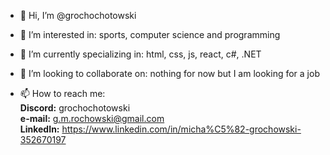 - 👋 Hi, I’m
            @grochochotowski
            
- 👀 I’m interested in:
            sports, computer science and programming
            
- 🌱 I’m currently specializing in:
            html, css, js, react, c#, .NET
            
- 💞️ I’m looking to collaborate on:
            nothing for now but I am looking for a job
            
- 📫 How to reach me:<br>
            <b>Discord:</b> grochochotowski<br>
            <b>e-mail:</b> g.m.rochowski@gmail.com<br>
            <b>LinkedIn:</b> <https://www.linkedin.com/in/micha%C5%82-grochowski-352670197>

<!---
grochochotowski/grochochotowski is a ✨ special ✨ repository because its `README.md` (this file) appears on your GitHub profile.
You can click the Preview link to take a look at your changes.
--->
